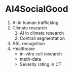 # AI4SocialGood

1. AI in human trafficking
1. Climate research
   1. AI in climate research
   2. Contrail segmentation 
1. ASL recognition
1. Healthcare
   - in-vitra cell research
   - meth-data
   - Severity rating in CT
  
